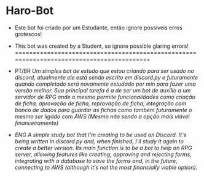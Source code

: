 # Haro-Bot
- Este bot foi criado por um Estudante, então ignore possiveis erros grotescos!
- This bot was created by a Student, so ignore possible glaring errors!
=========================================================================================
- PT/BR
*Um simples bot de estudo que estou criando para ser usado no discord, atualmente ele está sendo escrito em discord.py e futuramente quando completado será novamente estudado por min para fazer uma versão melhor.
Sua principal tarefa é a de ser um bot de auxilio a um servidor de RPG onde o mesmo permite funcionalidades como criação de ficha, aprovação de ficha, reprovação de ficha, integração com banco de dados para guardar as fichas como também futuramente o mesmo ser ligado com AWS (Mesmo não sendo a opção mais viável financeiramente)*

- *ENG
A simple study bot that I'm creating to be used on Discord. It's being written in discord.py and, when finished, I'll study it again to create a better version. Its main function is to be a bot to help an RPG server, allowing features like creating, approving and rejecting forms, integrating with a database to save the forms and, in the future, connecting to AWS (although it's not the most financially viable option).*
